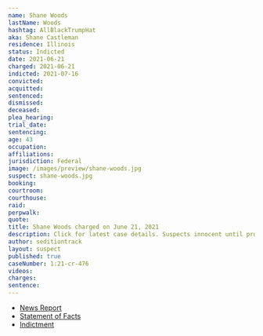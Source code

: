 ```yaml
---
name: Shane Woods
lastName: Woods
hashtag: AllBlackTrumpHat
aka: Shane Castleman
residence: Illinois
status: Indicted
date: 2021-06-21
charged: 2021-06-21
indicted: 2021-07-16
convicted:
acquitted:
sentenced:
dismissed:
deceased:
plea_hearing:
trial_date:
sentencing:
age: 43
occupation:
affiliations:
jurisdiction: Federal
image: /images/preview/shane-woods.jpg
suspect: shane-woods.jpg
booking:
courtroom:
courthouse:
raid:
perpwalk:
quote:
title: Shane Woods charged on June 21, 2021
description: Click for latest case details. Suspects innocent until proven guilty.
author: seditiontrack
layout: suspect
published: true
caseNumber: 1:21-cr-476
videos:
charges:
sentence:
---
```

- [News Report](https://www.nbcnews.com/news/us-news/illinois-man-charged-capitol-riot-first-accused-assaulting-media-member-n1272403)
- [Statement of Facts](https://www.justice.gov/usao-dc/case-multi-defendant/file/1405966/download)
- [Indictment](https://www.justice.gov/usao-dc/case-multi-defendant/file/1413656/download)
